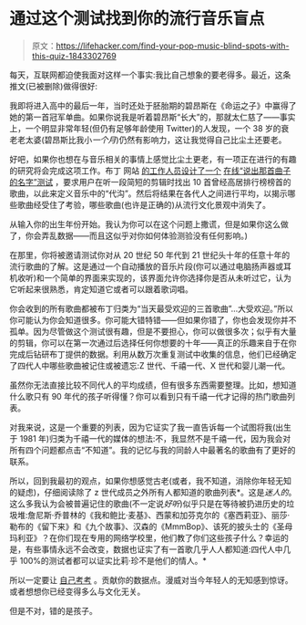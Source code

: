 # 通过这个测试找到你的流行音乐盲点

> 原文：<https://lifehacker.com/find-your-pop-music-blind-spots-with-this-quiz-1843302769>

每天，互联网都迫使我面对这样一个事实:我比自己想象的要老得多。最近，这条推文(已被删除)做得很好:



我即将进入高中的最后一年，当时还处于胚胎期的碧昂斯在《命运之子》中赢得了她的第一首冠军单曲。如果你说我是听着碧昂斯“长大”的，那就太仁慈了——事实上，一个明显非常年轻(但仍有足够年龄使用 Twitter)的人发现，一个 38 岁的衰老老太婆(碧昂斯比我小*一个月*)仍然有影响力，这让我觉得自己比尘土还要老。

好吧，如果你也想在与音乐相关的事情上感觉比尘土更老，有一项正在进行的有趣的研究将会完成这项工作。布丁 网站 [的工作人员设计了一个](https://pudding.cool/) [在线“说出那首曲子的名字”测试](https://pudding.cool/2020/04/music-challenge/) ，要求用户在听一段简短的剪辑时找出 10 首曾经高居排行榜榜首的歌曲，以此来定义音乐中的“代沟”。然后将结果在各代人之间进行平均，以揭示哪些歌曲经受住了考验，哪些歌曲(也许是正确的)从流行文化景观中消失了。

从输入你的出生年份开始。我认为你可以在这个问题上撒谎，但是如果你这么做了，你会弄乱数据——而且这似乎对你如何体验测验没有任何影响。)

在那里，你将被邀请测试你对从 20 世纪 50 年代到 21 世纪头十年的任意十年的流行歌曲的了解。这是通过一个自动播放的音乐片段(你可以通过电脑扬声器或耳机收听)和一个简单的界面来实现的，该界面允许你选择你是否从未听过它，认为它听起来很熟悉，肯定知道它或者可以跟着歌词唱。

你会收到的所有歌曲都被布丁归类为“当天最受欢迎的三首歌曲”...大受欢迎。”所以你可能认为你会知道很多。你可能大错特错——但如果你错了，你也会发现你并不孤单。因为尽管做这个测试很有趣，但是不要担心，你可以做很多次；似乎有大量的剪辑，你可以在第一次通过后选择任何你想要的十年——真正的乐趣来自于在你完成后钻研布丁提供的数据。利用从数万次重复测试中收集的信息，他们已经确定了四代人中哪些歌曲被记住或被遗忘:Z 世代、千禧一代、X 世代和婴儿潮一代。

虽然你无法直接比较不同代人的平均成绩，但有很多东西需要整理。比如，想知道什么歌只有 90 年代的孩子听得懂？你可以看到只有千禧一代才记得的热门歌曲列表。

对我来说，这是一个重要的列表，因为它证实了我一直告诉每一个试图将我(出生于 1981 年)归类为千禧一代的媒体的想法:不，我显然不是千禧一代，因为我会对所有四个问题都点击“不知道”。我的记忆与我的同龄人中最著名的歌曲有了更好的联系。

所以，回到我最初的观点，如果你想感觉古老(或者，我不知道，消除你年轻无知的疑虑)，仔细阅读除了 z 世代成员之外所有人都知道的歌曲列表*。这是*迷人的*。这么多我认为会被普遍记住的歌曲(不一定说*好听*)似乎只是在等待被扔进历史的垃圾堆:詹尼斯·乔普林的《我和鲍比·麦基》、西蒙和加芬克尔的《塞西莉亚》、丽莎·勒布的《留下来》和《九个故事》、汉森的《MmmBop》、该死的披头士的《圣母玛利亚》？在你们现在专用的网络学校里，他们教了你们这些孩子什么？幸运的是，有些事情永远不会改变，数据也证实了有一首歌几乎人人都知道:四代人中几乎 100%的测试者都可以证实比莉·珍不是他们的情人。* 

所以一定要让 [自己考考](https://pudding.cool/2020/04/music-challenge/) 。贡献你的数据点。漫威对当今年轻人的无知感到惊讶。或者想想你已经变得多么与文化无关。

但是不对，错的是孩子。